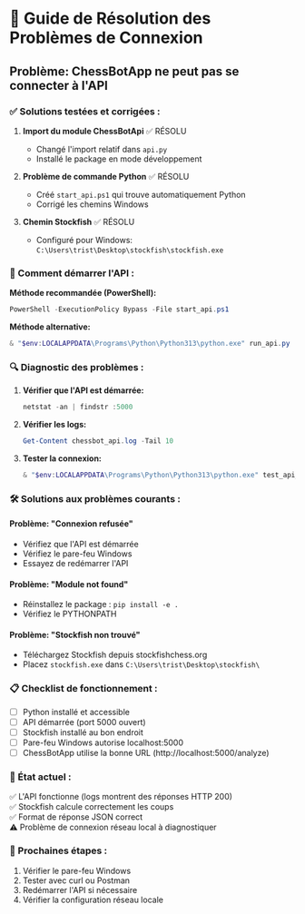 # 🔧 Guide de Résolution des Problèmes de Connexion

## Problème: ChessBotApp ne peut pas se connecter à l'API

### ✅ Solutions testées et corrigées :

1. **Import du module ChessBotApi** ✅ RÉSOLU
   - Changé l'import relatif dans `api.py`
   - Installé le package en mode développement

2. **Problème de commande Python** ✅ RÉSOLU  
   - Créé `start_api.ps1` qui trouve automatiquement Python
   - Corrigé les chemins Windows

3. **Chemin Stockfish** ✅ RÉSOLU
   - Configuré pour Windows: `C:\Users\trist\Desktop\stockfish\stockfish.exe`

### 🚀 Comment démarrer l'API :

**Méthode recommandée (PowerShell):**
```powershell
PowerShell -ExecutionPolicy Bypass -File start_api.ps1
```

**Méthode alternative:**
```powershell
& "$env:LOCALAPPDATA\Programs\Python\Python313\python.exe" run_api.py
```

### 🔍 Diagnostic des problèmes :

1. **Vérifier que l'API est démarrée:**
   ```powershell
   netstat -an | findstr :5000
   ```

2. **Vérifier les logs:**
   ```powershell
   Get-Content chessbot_api.log -Tail 10
   ```

3. **Tester la connexion:**
   ```powershell
   & "$env:LOCALAPPDATA\Programs\Python\Python313\python.exe" test_api_connection.py
   ```

### 🛠️ Solutions aux problèmes courants :

#### Problème: "Connexion refusée"
- Vérifiez que l'API est démarrée
- Vérifiez le pare-feu Windows
- Essayez de redémarrer l'API

#### Problème: "Module not found"
- Réinstallez le package : `pip install -e .`
- Vérifiez le PYTHONPATH

#### Problème: "Stockfish non trouvé"
- Téléchargez Stockfish depuis stockfishchess.org
- Placez `stockfish.exe` dans `C:\Users\trist\Desktop\stockfish\`

### 📋 Checklist de fonctionnement :

- [ ] Python installé et accessible
- [ ] API démarrée (port 5000 ouvert) 
- [ ] Stockfish installé au bon endroit
- [ ] Pare-feu Windows autorise localhost:5000
- [ ] ChessBotApp utilise la bonne URL (http://localhost:5000/analyze)

### 🎯 État actuel :

✅ L'API fonctionne (logs montrent des réponses HTTP 200)  
✅ Stockfish calcule correctement les coups  
✅ Format de réponse JSON correct  
⚠️  Problème de connexion réseau local à diagnostiquer

### 🔗 Prochaines étapes :

1. Vérifier le pare-feu Windows
2. Tester avec curl ou Postman
3. Redémarrer l'API si nécessaire
4. Vérifier la configuration réseau locale 